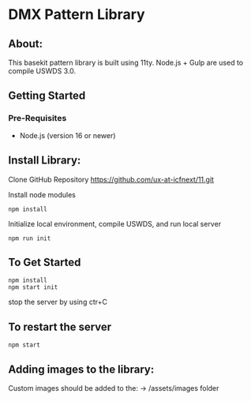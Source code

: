 # DMX Pattern Library

## About:
This basekit pattern library is built using 11ty. Node.js + Gulp are used to compile USWDS 3.0.

## Getting Started
### Pre-Requisites
- Node.js (version 16 or newer)

## Install Library:
Clone GitHub Repository
  https://github.com/ux-at-icfnext/11.git

Install node modules
    
    npm install
    
Initialize local environment, compile USWDS, and run local server
    
    npm run init

## To Get Started

    npm install
    npm start init

stop the server by using ctr+C


## To restart the server
    npm start

## Adding images to the library:
Custom images should be added to the: 
-> /assets/images folder

